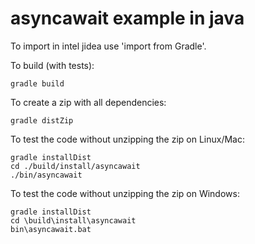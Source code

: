 # asyncawait example in java

To import in intel jidea use 'import from Gradle'.

To build (with tests):
```
gradle build
```
To create a zip with all dependencies:

```
gradle distZip
```

To test the code without unzipping the zip on Linux/Mac:
```
gradle installDist
cd ./build/install/asyncawait
./bin/asyncawait
```
To test the code without unzipping the zip on Windows:
```
gradle installDist
cd \build\install\asyncawait
bin\asyncawait.bat
```
